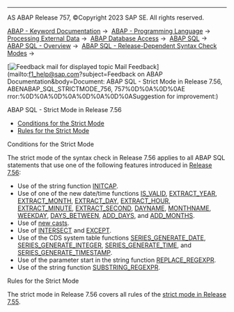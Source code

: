   

* * *

AS ABAP Release 757, ©Copyright 2023 SAP SE. All rights reserved.

[ABAP - Keyword Documentation](https://help.sap.com/doc/abapdocu_757_index_htm/7.57/en-US/abenabap.htm) →  [ABAP - Programming Language](https://help.sap.com/doc/abapdocu_757_index_htm/7.57/en-US/abenabap_reference.htm) →  [Processing External Data](https://help.sap.com/doc/abapdocu_757_index_htm/7.57/en-US/abenabap_language_external_data.htm) →  [ABAP Database Access](https://help.sap.com/doc/abapdocu_757_index_htm/7.57/en-US/abendb_access.htm) →  [ABAP SQL](https://help.sap.com/doc/abapdocu_757_index_htm/7.57/en-US/abenabap_sql.htm) →  [ABAP SQL - Overview](https://help.sap.com/doc/abapdocu_757_index_htm/7.57/en-US/abenabap_sql_oview.htm) →  [ABAP SQL - Release-Dependent Syntax Check Modes](https://help.sap.com/doc/abapdocu_757_index_htm/7.57/en-US/abenabap_sql_strict_modes.htm) → 

 [![](Mail.gif?object=Mail.gif&sap-language=EN "Feedback mail for displayed topic") Mail Feedback](mailto:f1_help@sap.com?subject=Feedback on ABAP Documentation&body=Document: ABAP SQL - Strict Mode in Release 7.56, ABENABAP_SQL_STRICTMODE_756, 757%0D%0A%0D%0AE
rror:%0D%0A%0D%0A%0D%0A%0D%0ASuggestion for improvement:)

ABAP SQL - Strict Mode in Release 7.56

-   [Conditions for the Strict Mode](#@@ITOC@@ABENABAP_SQL_STRICTMODE_756_1)
-   [Rules for the Strict Mode](#@@ITOC@@ABENABAP_SQL_STRICTMODE_756_2)

Conditions for the Strict Mode   

The strict mode of the syntax check in Release 7.56 applies to all ABAP SQL statements that use one of the following features introduced in [Release 7.56](https://help.sap.com/doc/abapdocu_757_index_htm/7.57/en-US/abennews-756-abap_sql.htm):

-   Use of the string function [INITCAP](https://help.sap.com/doc/abapdocu_757_index_htm/7.57/en-US/abensql_string_func.htm).
-   Use of one of the new date/time functions [IS\_VALID](https://help.sap.com/doc/abapdocu_757_index_htm/7.57/en-US/abensql_time_func.htm), [EXTRACT\_YEAR](https://help.sap.com/doc/abapdocu_757_index_htm/7.57/en-US/abensql_date_func.htm), [EXTRACT\_MONTH](https://help.sap.com/doc/abapdocu_757_index_htm/7.57/en-US/abensql_date_func.htm), [EXTRACT\_DAY](https://help.sap.com/doc/abapdocu_757_index_htm/7.57/en-US/abensql_date_func.htm), [EXTRACT\_HOUR](https://help.sap.com/doc/abapdocu_757_index_htm/7.57/en-US/abensql_time_func.htm), [EXTRACT\_MINUTE](https://help.sap.com/doc/abapdocu_757_index_htm/7.57/en-US/abensql_time_func.htm), [EXTRACT\_SECOND](https://help.sap.com/doc/abapdocu_757_index_htm/7.57/en-US/abensql_time_func.htm), [DAYNAME](https://help.sap.com/doc/abapdocu_757_index_htm/7.57/en-US/abensql_date_func.htm), [MONTHNAME](https://help.sap.com/doc/abapdocu_757_index_htm/7.57/en-US/abensql_date_func.htm), [WEEKDAY](https://help.sap.com/doc/abapdocu_757_index_htm/7.57/en-US/abensql_date_func.htm), [DAYS\_BETWEEN](https://help.sap.com/doc/abapdocu_757_index_htm/7.57/en-US/abensql_date_func.htm), [ADD\_DAYS](https://help.sap.com/doc/abapdocu_757_index_htm/7.57/en-US/abensql_date_func.htm), and [ADD\_MONTHS](https://help.sap.com/doc/abapdocu_757_index_htm/7.57/en-US/abensql_date_func.htm).
-   Use of [new casts](https://help.sap.com/doc/abapdocu_757_index_htm/7.57/en-US/abensql_cast.htm).
-   Use of [INTERSECT](https://help.sap.com/doc/abapdocu_757_index_htm/7.57/en-US/abapunion.htm) and [EXCEPT](https://help.sap.com/doc/abapdocu_757_index_htm/7.57/en-US/abapunion.htm).
-   Use of the CDS system table functions [SERIES\_GENERATE\_DATE](https://help.sap.com/doc/abapdocu_757_index_htm/7.57/en-US/abencds_series_generators.htm), [SERIES\_GENERATE\_INTEGER](https://help.sap.com/doc/abapdocu_757_index_htm/7.57/en-US/abencds_series_generators.htm), [SERIES\_GENERATE\_TIME](https://help.sap.com/doc/abapdocu_757_index_htm/7.57/en-US/abencds_series_generators.htm), and [SERIES\_GENERATE\_TIMESTAMP](https://help.sap.com/doc/abapdocu_757_index_htm/7.57/en-US/abencds_series_generators.htm).
-   Use of the parameter start in the string function [REPLACE\_REGEXPR](https://help.sap.com/doc/abapdocu_757_index_htm/7.57/en-US/abensql_string_func.htm).
-   Use of the string function [SUBSTRING\_REGEXPR](https://help.sap.com/doc/abapdocu_757_index_htm/7.57/en-US/abensql_string_func.htm).

Rules for the Strict Mode   

The strict mode in Release 7.56 covers all rules of the [strict mode in Release 7.55](https://help.sap.com/doc/abapdocu_757_index_htm/7.57/en-US/abenabap_sql_strictmode_755.htm).